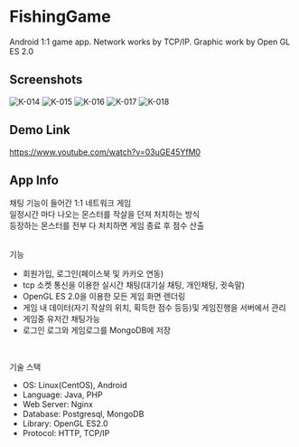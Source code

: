 # FishingGame
Android 1:1 game app. Network works by TCP/IP. Graphic work by Open GL ES 2.0

Screenshots
---------------------------------------------------------------------------------------------
![K-014](https://user-images.githubusercontent.com/54348567/68066489-3ea0ac00-fd7c-11e9-8caf-0e7e6c1a59c1.png)
![K-015](https://user-images.githubusercontent.com/54348567/68066490-3f394280-fd7c-11e9-89af-653d576e3785.png)
![K-016](https://user-images.githubusercontent.com/54348567/68066491-3f394280-fd7c-11e9-895f-05e27bd06e26.png)
![K-017](https://user-images.githubusercontent.com/54348567/68066492-3f394280-fd7c-11e9-9794-f40cb355f9fa.png)
![K-018](https://user-images.githubusercontent.com/54348567/68066493-3f394280-fd7c-11e9-8b27-59a686f6deff.png)
<br>

Demo Link
--------------------------------
https://www.youtube.com/watch?v=03uGE45YfM0
<br>

App Info
-------------------------------------------------------------------
채팅 기능이 들어간 1:1 네트워크 게임 <br>
일정시간 마다 나오는 몬스터를 작살을 던져 처치하는 방식 <br>
등장하는 몬스터를 전부 다 처치하면 게임 종료 후 점수 산출 <br>
<br>


기능
- 회원가입, 로그인(페이스북 및 카카오 연동)
- tcp 소켓 통신을 이용한 실시간 채팅(대기실 채팅, 개인채팅, 귓속말)
- OpenGL ES 2.0을 이용한 모든 게임 화면 렌더링
- 게임 내 데이터(자기 작살의 위치, 획득한 점수 등등)및 게임진행을 서버에서 관리
- 게임중 유저간 채팅가능
- 로그인 로그와 게임로그를 MongoDB에 저장
<br>


기술 스택
- OS: Linux(CentOS), Android <br>
- Language: Java, PHP <br>
- Web Server: Nginx <br>
- Database: Postgresql, MongoDB <br>
- Library: OpenGL ES2.0 <br>
- Protocol: HTTP, TCP/IP <br>
